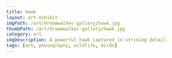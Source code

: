 ```yaml
---
title: Hawk
layout: art-exhibit
imgPath: /art/dreamwalker-gallery/hawk.jpg
thumbPath: /art/dreamwalker-gallery/hawk.jpg
category: art
imgDescription: A powerful hawk captured in striking detail
tags: [art, photography, wildlife, birds]
---
```

